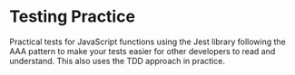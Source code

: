 # Testing Practice
Practical tests for JavaScript functions using the Jest library following the AAA pattern to make your tests easier for other developers to read and understand. This also uses the TDD approach in practice.
